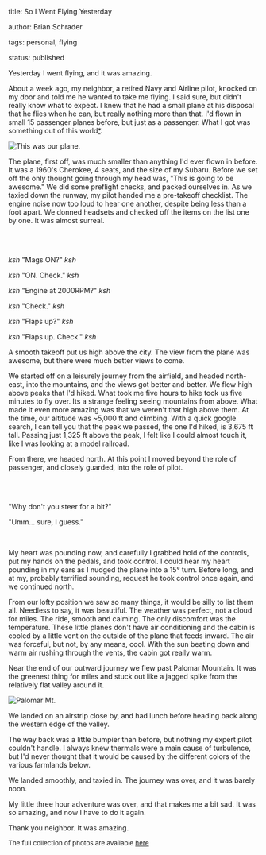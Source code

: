 title: So I Went Flying Yesterday

author: Brian Schrader

tags: personal, flying

status: published


Yesterday I went flying, and it was amazing. 



About a week ago, my neighbor, a retired Navy and Airline pilot, knocked on my door and told me he wanted to take me flying. I said sure, but didn't really know what to expect. I knew that he had a small plane at his disposal that he flies when he can, but really nothing more than that. I'd flown in small 15 passenger planes before, but just as a passenger. What I got was something out of this world[*](#note).



![This was our plane.](http://brianschrader.com/images/collections/flying-pics/the-plane.jpg)



The plane, first off, was much smaller than anything I'd ever flown in before. It was a 1960's Cherokee, 4 seats, and the size of my Subaru. Before we set off the only thought going through my head was, "This is going to be awesome." We did some preflight checks, and packed ourselves in. As we taxied down the runway, my pilot handed me a pre-takeoff checklist. The engine noise now too loud to hear one another, despite being less than a foot apart. We donned headsets and checked off the items on the list one by one. It was almost surreal.

 <br /> <br />

*ksh* "Mags ON?" *ksh* <br />

*ksh* "ON. Check." *ksh* <br />

*ksh* "Engine at 2000RPM?" *ksh* <br />

*ksh* "Check." *ksh* <br />

*ksh* "Flaps up?" *ksh* <br />

*ksh* "Flaps up. Check." *ksh* <br />



A smooth takeoff put us high above the city. The view from the plane was awesome, but there were much better views to come.



We started off on a leisurely journey from the airfield, and headed north-east, into the mountains, and the views got better and better. We flew high above peaks that I'd hiked. What took me five hours to hike took us five minutes to fly over. Its a strange feeling seeing mountains from above. What made it even more amazing was that we weren't that high above them. At the time, our altitude was ~5,000 ft and climbing. With a quick google search, I can tell you that the peak we passed, the one I'd hiked, is 3,675 ft tall. Passing just 1,325 ft above the peak, I felt like I could almost touch it, like I was looking at a model railroad.



From there, we headed north. At this point I moved beyond the role of passenger, and closely guarded, into the role of pilot. 

<br /><br />

"Why don't you steer for a bit?"<br />

"Umm... sure, I guess."<br />

<br />

My heart was pounding now, and carefully I grabbed hold of the controls, put my hands on the pedals, and took control. I could hear my heart pounding in my ears as I nudged the plane into a 15&deg; turn. Before long, and at my, probably terrified sounding, request he took control once again, and we continued north.



From our lofty position we saw so many things, it would be silly to list them all. Needless to say, it was beautiful. The weather was perfect, not a cloud for miles. The ride, smooth and calming. The only discomfort was the temperature. These little planes don't have air conditioning and the cabin is cooled by a little vent on the outside of the plane that feeds inward. The air was forceful, but not, by any means, cool. With the sun beating down and warm air rushing through the vents, the cabin got really warm.



Near the end of our outward journey we flew past Palomar Mountain. It was the greenest thing for miles and stuck out like a jagged spike from the relatively flat valley around it. 



![Palomar Mt.](http://brianschrader.com/images/collections/flying-pics/palomar.jpg)



We landed on an airstrip close by, and had lunch before heading back along the western edge of the valley. 



The way back was a little bumpier than before, but nothing my expert pilot couldn't handle. I always knew thermals were a main cause of turbulence, but I'd never thought that it would be caused by the different colors of the various farmlands below.



We landed smoothly, and taxied in. The journey was over, and it was barely noon. 



My little three hour adventure was over, and that makes me a bit sad. It was so amazing, and now I have to do it again.



Thank you neighbor. It was amazing.



<span id="note" style="font-size:small;">

The full collection of photos are available [here](http://brianschrader.com/images/collections/flying-pics/)

</span>
